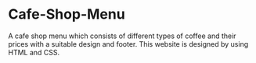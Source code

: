 # Cafe-Shop-Menu
A cafe shop menu which consists of different types of coffee and their prices with a suitable design and footer.
This website is designed by using HTML and CSS.
